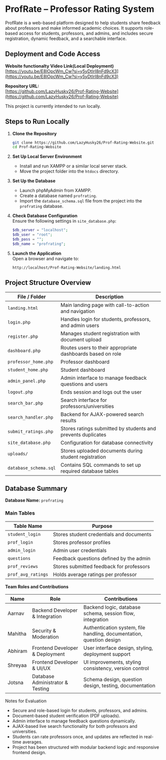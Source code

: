 # ProfRate – Professor Rating System

ProfRate is a web-based platform designed to help students share feedback about professors and make informed academic choices. It supports role-based access for students, professors, and admins, and includes secure registration, dynamic feedback, and a searchable interface.

## Deployment and Code Access
**Website functionalty Video Link(Local Deployment)**
[https://youtu.be/E8lOpcWm_Cw?si=y5yDtIrI8nFd9cX3](https://youtu.be/E8lOpcWm_Cw?si=y5yDtIrI8nFd9cX3)


**Repository URL:**  
[https://github.com/LazyHusky26/Prof-Rating-Website](https://github.com/LazyHusky26/Prof-Rating-Website)  

This project is currently intended to run locally.

## Steps to Run Locally

1. **Clone the Repository**  
   ```bash
   git clone https://github.com/LazyHusky26/Prof-Rating-Website.git
   cd Prof-Rating-Website
   ```

2. **Set Up Local Server Environment**  
   - Install and run XAMPP or a similar local server stack.  
   - Move the project folder into the `htdocs` directory.  

3. **Set Up the Database**  
   - Launch phpMyAdmin from XAMPP.  
   - Create a database named `profrating`.  
   - Import the `database_schema.sql` file from the project into the `profrating` database.  

4. **Check Database Configuration**  
   Ensure the following settings in `site_database.php`:  
   ```php
   $db_server = "localhost";
   $db_user = "root";
   $db_pass = "";
   $db_name = "profrating";
   ```

5. **Launch the Application**  
   Open a browser and navigate to:  
   ```
   http://localhost/Prof-Rating-Website/landing.html
   ```

## Project Structure Overview

| File / Folder          | Description |
|------------------------|------------|
| `landing.html`         | Main landing page with call-to-action and navigation |
| `login.php`            | Handles login for students, professors, and admin users |
| `register.php`         | Manages student registration with document upload |
| `dashboard.php`        | Routes users to their appropriate dashboards based on role |
| `professor_home.php`   | Professor dashboard |
| `student_home.php`     | Student dashboard |
| `admin_panel.php`      | Admin interface to manage feedback questions and users |
| `logout.php`           | Ends session and logs out the user |
| `search_bar.php`       | Search interface for professors/universities |
| `search_handler.php`   | Backend for AJAX-powered search results |
| `submit_ratings.php`   | Stores ratings submitted by students and prevents duplicates |
| `site_database.php`    | Configuration for database connectivity |
| `uploads/`             | Stores uploaded documents during student registration |
| `database_schema.sql`  | Contains SQL commands to set up required database tables |

## Database Summary

**Database Name:** `profrating`  

### Main Tables

| Table Name           | Purpose |
|----------------------|---------|
| `student_login`      | Stores student credentials and documents |
| `prof_login`         | Stores professor profiles |
| `admin_login`        | Admin user credentials |
| `questions`          | Feedback questions defined by the admin |
| `prof_reviews`       | Stores submitted feedback for professors |
| `prof_avg_ratings`   | Holds average ratings per professor |

**Team Roles and Contributions**

| Name    | Role | Contributions |
|---------|------|--------------|
| Aarnav  | Backend Developer & Integration | Backend logic, database schema, session flow, integration |
| Mahitha | Security & Moderation | Authentication system, file handling, documentation, question design |
| Abhiram | Frontend Developer & Deployment | User interface design, styling, deployment support |
| Shreyaa | Frontend Developer & UI/UX | UI improvements, styling consistency, version control |
| Jotsna  | Database Administrator & Testing | Schema design, question design, testing, documentation |

Notes for Evaluation

- Secure and role-based login for students, professors, and admins.  
- Document-based student verification (PDF uploads).  
- Admin interface to manage feedback questions dynamically.  
- AJAX-based live search functionality for both professors and universities.  
- Students can rate professors once, and updates are reflected in real-time averages.  
- Project has been structured with modular backend logic and responsive frontend design.

